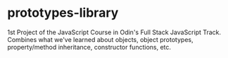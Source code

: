 # prototypes-library
1st Project of the JavaScript Course in Odin's Full Stack JavaScript Track. Combines what we've learned about objects, object prototypes, property/method inheritance, constructor functions, etc.
